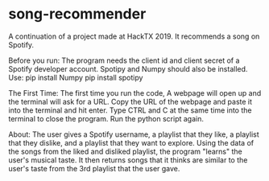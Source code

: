# song-recommender
A continuation of a project made at HackTX 2019. It recommends a song on Spotify.

Before you run:
The program needs the client id and client secret of a Spotify developer account.
Spotipy and Numpy should also be installed. Use:
pip install Numpy
pip install spotipy

The First Time:
The first time you run the code, A webpage will open up and the terminal will ask for a URL. Copy the URL of the webpage and paste it 
into the terminal and hit enter. Type CTRL and C at the same time into the terminal to close the program. Run the python script again.

About:
The user gives a Spotify username, a playlist that they like, a playlist that they dislike, and a playlist that they want to explore. Using the data of the songs from the liked and disliked playlist, the program "learns" the user's musical taste. It then returns songs that it thinks are similar to the user's taste from the 3rd playlist that the user gave.
